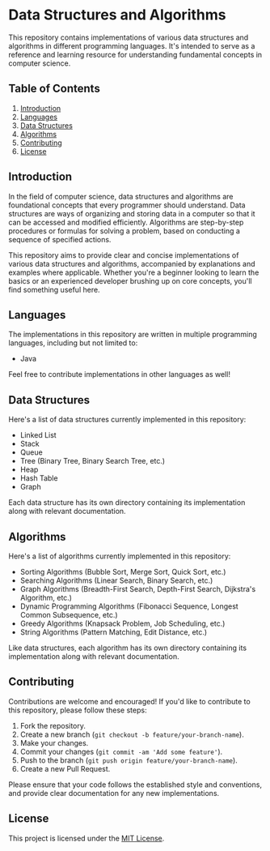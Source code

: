 # Data Structures and Algorithms

This repository contains implementations of various data structures and algorithms in different programming languages. It's intended to serve as a reference and learning resource for understanding fundamental concepts in computer science.

## Table of Contents

1. [Introduction](#introduction)
2. [Languages](#languages)
3. [Data Structures](#data-structures)
4. [Algorithms](#algorithms)
5. [Contributing](#contributing)
6. [License](#license)

## Introduction

In the field of computer science, data structures and algorithms are foundational concepts that every programmer should understand. Data structures are ways of organizing and storing data in a computer so that it can be accessed and modified efficiently. Algorithms are step-by-step procedures or formulas for solving a problem, based on conducting a sequence of specified actions.

This repository aims to provide clear and concise implementations of various data structures and algorithms, accompanied by explanations and examples where applicable. Whether you're a beginner looking to learn the basics or an experienced developer brushing up on core concepts, you'll find something useful here.

## Languages

The implementations in this repository are written in multiple programming languages, including but not limited to:

- Java


Feel free to contribute implementations in other languages as well!

## Data Structures

Here's a list of data structures currently implemented in this repository:


- Linked List
- Stack
- Queue
- Tree (Binary Tree, Binary Search Tree, etc.)
- Heap
- Hash Table
- Graph

Each data structure has its own directory containing its implementation along with relevant documentation.

## Algorithms

Here's a list of algorithms currently implemented in this repository:

- Sorting Algorithms (Bubble Sort, Merge Sort, Quick Sort, etc.)
- Searching Algorithms (Linear Search, Binary Search, etc.)
- Graph Algorithms (Breadth-First Search, Depth-First Search, Dijkstra's Algorithm, etc.)
- Dynamic Programming Algorithms (Fibonacci Sequence, Longest Common Subsequence, etc.)
- Greedy Algorithms (Knapsack Problem, Job Scheduling, etc.)
- String Algorithms (Pattern Matching, Edit Distance, etc.)

Like data structures, each algorithm has its own directory containing its implementation along with relevant documentation.

## Contributing

Contributions are welcome and encouraged! If you'd like to contribute to this repository, please follow these steps:

1. Fork the repository.
2. Create a new branch (`git checkout -b feature/your-branch-name`).
3. Make your changes.
4. Commit your changes (`git commit -am 'Add some feature'`).
5. Push to the branch (`git push origin feature/your-branch-name`).
6. Create a new Pull Request.

Please ensure that your code follows the established style and conventions, and provide clear documentation for any new implementations.

## License

This project is licensed under the [MIT License](LICENSE).
